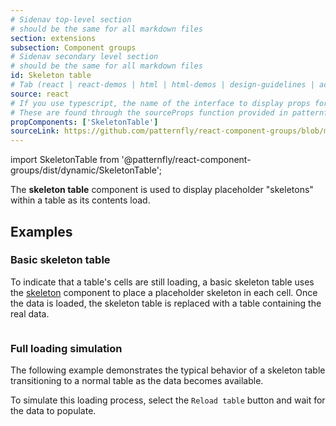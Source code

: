 ```yaml
---
# Sidenav top-level section
# should be the same for all markdown files
section: extensions
subsection: Component groups
# Sidenav secondary level section
# should be the same for all markdown files
id: Skeleton table
# Tab (react | react-demos | html | html-demos | design-guidelines | accessibility)
source: react
# If you use typescript, the name of the interface to display props for
# These are found through the sourceProps function provided in patternfly-docs.source.js
propComponents: ['SkeletonTable']
sourceLink: https://github.com/patternfly/react-component-groups/blob/main/packages/module/patternfly-docs/content/extensions/component-groups/examples/Skeleton/Skeleton.md
---
```

import SkeletonTable from '@patternfly/react-component-groups/dist/dynamic/SkeletonTable';

The **skeleton table** component is used to display placeholder "skeletons" within a table as its contents load.

## Examples

### Basic skeleton table

To indicate that a table's cells are still loading, a basic skeleton table uses the [skeleton](https://www.patternfly.org/components/skeleton) component to place a placeholder skeleton in each cell. Once the data is loaded, the skeleton table is replaced with a table containing the real data.

```js file="./SkeletonTableExample.tsx"

```

### Full loading simulation

The following example demonstrates the typical behavior of a skeleton table transitioning to a normal table as the data becomes available.

To simulate this loading process, select the `Reload table` button and wait for the data to populate.


```js file="./SkeletonTableLoadingExample.tsx"

```
